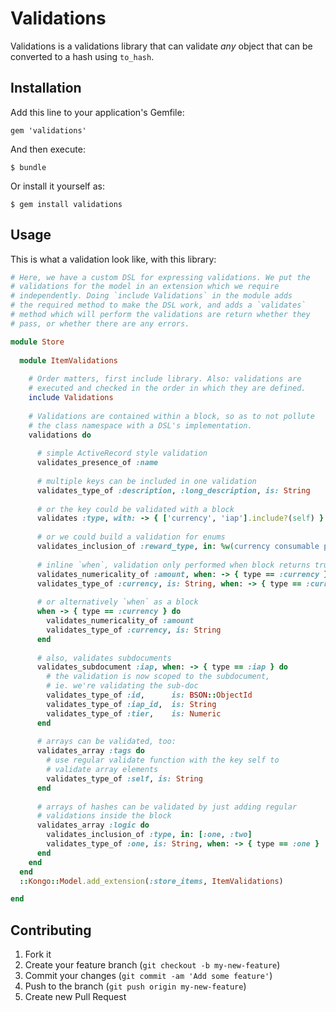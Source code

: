 # Validations

Validations is a validations library that can validate *any* object that can be
converted to a hash using `to_hash`.

## Installation

Add this line to your application's Gemfile:

    gem 'validations'

And then execute:

    $ bundle

Or install it yourself as:

    $ gem install validations

## Usage

This is what a validation look like, with this library:

```ruby
# Here, we have a custom DSL for expressing validations. We put the
# validations for the model in an extension which we require
# independently. Doing `include Validations` in the module adds
# the required method to make the DSL work, and adds a `validates`
# method which will perform the validations are return whether they
# pass, or whether there are any errors.

module Store
  
  module ItemValidations
    
    # Order matters, first include library. Also: validations are
    # executed and checked in the order in which they are defined.
    include Validations
    
    # Validations are contained within a block, so as to not pollute
    # the class namespace with a DSL's implementation.
    validations do
      
      # simple ActiveRecord style validation
      validates_presence_of :name
      
      # multiple keys can be included in one validation
      validates_type_of :description, :long_description, is: String
      
      # or the key could be validated with a block
      validates :type, with: -> { ['currency', 'iap'].include?(self) }
      
      # or we could build a validation for enums
      validates_inclusion_of :reward_type, in: %w(currency consumable permanent)
      
      # inline `when`, validation only performed when block returns true
      validates_numericality_of :amount, when: -> { type == :currency }
      validates_type_of :currency, is: String, when: -> { type == :currency }
      
      # or alternatively `when` as a block
      when -> { type == :currency } do
        validates_numericality_of :amount
        validates_type_of :currency, is: String
      end
      
      # also, validates subdocuments
      validates_subdocument :iap, when: -> { type == :iap } do
        # the validation is now scoped to the subdocument,
        # ie. we're validating the sub-doc
        validates_type_of :id,      is: BSON::ObjectId
        validates_type_of :iap_id,  is: String
        validates_type_of :tier,    is: Numeric
      end
      
      # arrays can be validated, too:
      validates_array :tags do
        # use regular validate function with the key self to
        # validate array elements
        validates_type_of :self, is: String
      end
      
      # arrays of hashes can be validated by just adding regular
      # validations inside the block
      validates_array :logic do
        validates_inclusion_of :type, in: [:one, :two]
        validates_type_of :one, is: String, when: -> { type == :one }
      end
    end
  end
  ::Kongo::Model.add_extension(:store_items, ItemValidations)

end
```

## Contributing

1. Fork it
2. Create your feature branch (`git checkout -b my-new-feature`)
3. Commit your changes (`git commit -am 'Add some feature'`)
4. Push to the branch (`git push origin my-new-feature`)
5. Create new Pull Request
